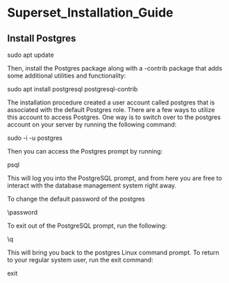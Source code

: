 # Superset_Installation_Guide

## Install Postgres

   sudo apt update
   
Then, install the Postgres package along with a -contrib package that adds some additional utilities and functionality:

  sudo apt install postgresql postgresql-contrib
  
The installation procedure created a user account called postgres that is associated with the default Postgres role. There are a few ways to utilize this account to access Postgres. One way is to switch over to the postgres account on your server by running the following command:

  sudo -i -u postgres
  
Then you can access the Postgres prompt by running:

  psql
  
This will log you into the PostgreSQL prompt, and from here you are free to interact with the database management system right away.

To change the default password of the postgres

  \password 

To exit out of the PostgreSQL prompt, run the following:

  \q
  
This will bring you back to the postgres Linux command prompt. To return to your regular system user, run the exit command:

  exit
  
  
